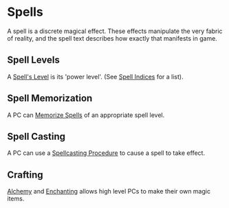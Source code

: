 # Spells

A spell is a discrete magical effect. These effects manipulate the very fabric of reality, and the spell text describes how exactly that manifests in game.

## Spell Levels

A [Spell's Level](../Spells/Spell%20Level.md) is its 'power level'. (See [Spell Indices](../Spells/Spells%20by%20Level/Spell%20Indices.md) for a list).

## Spell Memorization

A PC can [Memorize Spells](Spell%20Memorization.md) of an appropriate spell level.

## Spell Casting

A PC can use a [Spellcasting Procedure](Spellcasting%20Procedures/Spellcasting%20Procedures.md) to cause a spell to take effect.

## Crafting

[Alchemy](../Crafting/Alchemy/Alchemy.md) and [Enchanting](../Crafting/Enchanting/Enchanting.md) allows high level PCs to make their own magic items.
